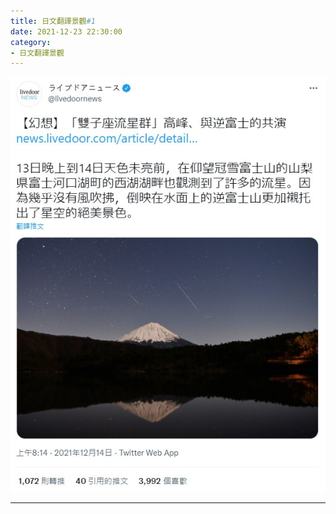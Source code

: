 ```yaml
---
title: 日文翻譯景觀#1
date: 2021-12-23 22:30:00
category:
- 日文翻譯景觀
---
```


![](/images/scenery1/1.jpg)
<!-- more -->
---